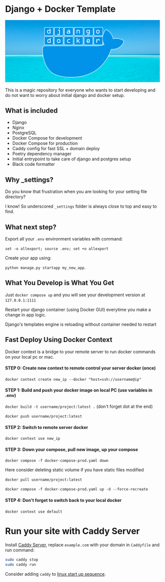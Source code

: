 # Django + Docker Template
<img src=https://raw.githubusercontent.com/matacoder/matacoder/main/django-docker-sea.png>

This is a magic repository for everyone who wants to start developing and do not want to worry about initial django and docker setup.

## What is included

- Django
- Nginx
- PostgreSQL
- Docker Compose for development
- Docker Compose for production
- Caddy config for fast SSL + domain deploy
- Poetry dependency manager
- Initial entrypoint to take care of django and postgres setup
- Black code formatter

## Why _settings?

Do you know that frustration when you are looking for your setting file directory?

I know! So underscored `_settings` folder is always close to top and easy to find.

## What next step?

Export all your `.env` environment variables with command: 

`set -o allexport; source .env; set +o allexport`

Create your app using:

`python manage.py startapp my_new_app`.

## What You Develop is What You Get

Just `docker compose up` and you will see your development version at `127.0.0.1:1111`

Restart your django container (using Docker GUI) everytime you make a change in app logic.

Django's templates engine is reloading without container needed to restart

## Fast Deploy Using Docker Context

Docker context is a bridge to your remote server to run docker commands on your local pc or mac.

#### STEP 0: Create new context to remote control your server docker (once)
`docker context create new_ip --docker "host=ssh://username@ip"`

#### STEP 1: Build and push your docker image on local PC (use variables in .env)
`docker build -t username/project:latest .` (don't forget dot at the end)

`docker push username/project:latest`

#### STEP 2: Switch to remote server docker
`docker context use new_ip`

#### STEP 3: Down your compose, pull new image, up your compose
`docker compose -f docker-compose-prod.yaml down`

Here consider deleting static volume if you have static files modified

`docker pull username/project:latest`

`docker compose -f docker-compose-prod.yaml up -d --force-recreate`

#### STEP 4: Don't forget to switch back to your local docker
`docker context use default`

# Run your site with Caddy Server

Install [Caddy Server](https://caddyserver.com), replace `example.com` with your domain in `Caddyfile` and run command:

```bash
sudo caddy stop
sudo caddy run
```

Consider adding `caddy` to [linux start up sequence](https://caddy.community/t/want-caddy-to-run-automatically-on-boot/5240).
